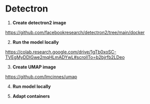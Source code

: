 # Detectron

1. __Create detectron2 image__

https://github.com/facebookresearch/detectron2/tree/main/docker

2. __Run the model locally__

https://colab.research.google.com/drive/1gTb0xoSC-TVEgMyDDlGwe2mqHLmADYwL#scrollTo=b2bjrfb2LDeo

3. __Create UMAP image__

https://github.com/lmcinnes/umap

4. __Run model locally__

5. __Adapt containers__

